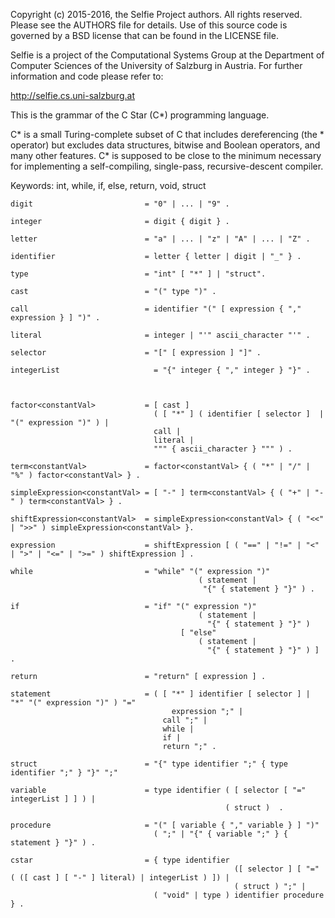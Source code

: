 Copyright (c) 2015-2016, the Selfie Project authors. All rights reserved. Please see the AUTHORS file for details. Use of this source code is governed by a BSD license that can be found in the LICENSE file.

Selfie is a project of the Computational Systems Group at the Department of Computer Sciences of the University of Salzburg in Austria. For further information and code please refer to:

http://selfie.cs.uni-salzburg.at

This is the grammar of the C Star (C*) programming language.

C* is a small Turing-complete subset of C that includes dereferencing (the * operator) but excludes data structures, bitwise and Boolean operators, and many other features. C* is supposed to be close to the minimum necessary for implementing a self-compiling, single-pass, recursive-descent compiler.

Keywords: int, while, if, else, return, void, struct

```
digit                         = "0" | ... | "9" .

integer                       = digit { digit } .

letter                        = "a" | ... | "z" | "A" | ... | "Z" .

identifier                    = letter { letter | digit | "_" } .

type                          = "int" [ "*" ] | "struct".

cast                          = "(" type ")" .

call                          = identifier "(" [ expression { "," expression } ] ")" .

literal                       = integer | "'" ascii_character "'" .

selector                      = "[" [ expression ] "]" .

integerList                     = "{" integer { "," integer } "}" .



factor<constantVal>           = [ cast ]
                                ( [ "*" ] ( identifier [ selector ]  | "(" expression ")" ) |
                                call |
                                literal |
                                """ { ascii_character } """ ) .

term<constantVal>             = factor<constantVal> { ( "*" | "/" | "%" ) factor<constantVal> } .

simpleExpression<constantVal> = [ "-" ] term<constantVal> { ( "+" | "-" ) term<constantVal> } .

shiftExpression<constantVal>  = simpleExpression<constantVal> { ( "<<" | ">>" ) simpleExpression<constantVal> }.

expression                    = shiftExpression [ ( "==" | "!=" | "<" | ">" | "<=" | ">=" ) shiftExpression ] .

while                         = "while" "(" expression ")"
                                          ( statement |
                                           "{" { statement } "}" ) .

if                            = "if" "(" expression ")"
                                          ( statement |
                                            "{" { statement } "}" )
                                      [ "else"
                                          ( statement |
                                            "{" { statement } "}" ) ] .

return                        = "return" [ expression ] .

statement                     = ( [ "*" ] identifier [ selector ] | "*" "(" expression ")" ) "="
                                    expression ";" |
                                  call ";" |
                                  while |
                                  if |
                                  return ";" .

struct                        = "{" type identifier ";" { type identifier ";" } "}" ";"

variable                      = type identifier ( [ selector [ "=" integerList ] ] ) |
                                                ( struct )  .

procedure                     = "(" [ variable { "," variable } ] ")"
                                ( ";" | "{" { variable ";" } { statement } "}" ) .

cstar                         = { type identifier
                                                  ([ selector ] [ "=" ( ([ cast ] [ "-" ] literal) | integerList ) ]) |
                                                  ( struct ) ";" |
                                ( "void" | type ) identifier procedure } .
```
